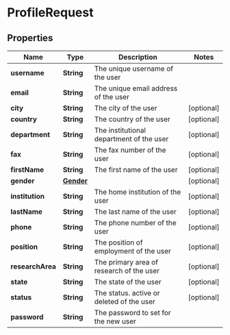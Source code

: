 
# ProfileRequest

## Properties
Name | Type | Description | Notes
------------ | ------------- | ------------- | -------------
**username** | **String** | The unique username of the user | 
**email** | **String** | The unique email address of the user | 
**city** | **String** | The city of the user |  [optional]
**country** | **String** | The country of the user |  [optional]
**department** | **String** | The institutional department of the user |  [optional]
**fax** | **String** | The fax number of the user |  [optional]
**firstName** | **String** | The first name of the user |  [optional]
**gender** | [**Gender**](Gender.md) |  |  [optional]
**institution** | **String** | The home institution of the user |  [optional]
**lastName** | **String** | The last name of the user |  [optional]
**phone** | **String** | The phone number of the user |  [optional]
**position** | **String** | The position of employment of the user |  [optional]
**researchArea** | **String** | The primary area of research of the user |  [optional]
**state** | **String** | The state of the user |  [optional]
**status** | **String** | The status. active or deleted of the user |  [optional]
**password** | **String** | The password to set for the new user | 



